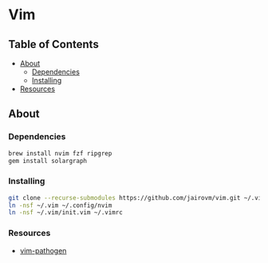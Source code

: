 # Vim

## Table of Contents

* [About](#about)
  * [Dependencies](#dependencies)
  * [Installing](#installing)
* [Resources](#resources)

## About

### Dependencies
```bash
brew install nvim fzf ripgrep
gem install solargraph
```

### Installing

```bash
git clone --recurse-submodules https://github.com/jairovm/vim.git ~/.vim
ln -nsf ~/.vim ~/.config/nvim
ln -nsf ~/.vim/init.vim ~/.vimrc
```

### Resources

- [vim-pathogen](https://github.com/tpope/vim-pathogen)
